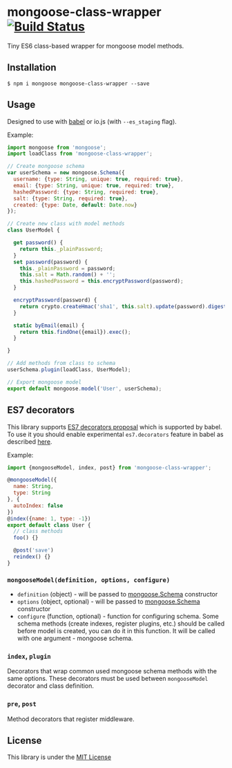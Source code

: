 # mongoose-class-wrapper [![Build Status][travis-image]][travis-url]
Tiny ES6 class-based wrapper for mongoose model methods.

## Installation

```
$ npm i mongoose mongoose-class-wrapper --save
```

## Usage

Designed to use with [babel][babel-url] or io.js (with `--es_staging` flag).

Example:
```js
import mongoose from 'mongoose';
import loadClass from 'mongoose-class-wrapper';

// Create mongoose schema
var userSchema = new mongoose.Schema({
  username: {type: String, unique: true, required: true},
  email: {type: String, unique: true, required: true},
  hashedPassword: {type: String, required: true},
  salt: {type: String, required: true},
  created: {type: Date, default: Date.now}
});

// Create new class with model methods
class UserModel {

  get password() {
    return this._plainPassword;
  }
  set password(password) {
    this._plainPassword = password;
    this.salt = Math.random() + '';
    this.hashedPassword = this.encryptPassword(password);
  }

  encryptPassword(password) {
    return crypto.createHmac('sha1', this.salt).update(password).digest('hex');
  }

  static byEmail(email) {
    return this.findOne({email}).exec();
  }

}

// Add methods from class to schema
userSchema.plugin(loadClass, UserModel);

// Export mongoose model
export default mongoose.model('User', userSchema);
```

## ES7 decorators

This library supports [ES7 decorators proposal][decorators-url] which is supported by babel. To use it you should enable experimental `es7.decorators` feature in babel as described [here][babel-experimental-url].

Example:
```js
import {mongooseModel, index, post} from 'mongoose-class-wrapper';

@mongooseModel({
  name: String,
  type: String
}, {
  autoIndex: false
})
@index({name: 1, type: -1})
export default class User {
  // class methods
  foo() {}

  @post('save')
  reindex() {}
}
```

### `mongooseModel(definition, options, configure)`

- `definition` (object) - will be passed to [mongoose.Schema][mongoose-schema-url] constructor
- `options` (object, optional) - will be passed to [mongoose.Schema][mongoose-schema-url] constructor
- `configure` (function, optional) - function for configuring schema. Some schema methods (create indexes, register plugins, etc.) should be called before model is created, you can do it in this function. It will be called with one argument - mongoose schema.

### `index`, `plugin`

Decorators that wrap common used mongoose schema methods with the same options. These decorators must be used between `mongooseModel` decorator and class definition.

### `pre`, `post`

Method decorators that register middleware.

## License
This library is under the [MIT License][mit-url]


[travis-image]: https://img.shields.io/travis/aksyonov/mongoose-class-wrapper/master.svg
[travis-url]: https://travis-ci.org/aksyonov/mongoose-class-wrapper
[babel-url]: http://babeljs.io/
[decorators-url]: https://github.com/wycats/javascript-decorators
[babel-experimental-url]: https://babeljs.io/docs/usage/experimental/#usage
[mongoose-schema-url]: http://mongoosejs.com/docs/guide.html#definition
[mit-url]: http://opensource.org/licenses/MIT

